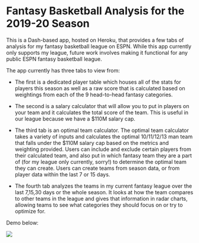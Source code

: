 # Fantasy Basketball Analysis for the 2019-20 Season
This is a Dash-based app, hosted on Heroku, that provides a few tabs of analysis for my fantasy basketball league on ESPN.
While this app currently only supports my league, future work involves making it functional for any public ESPN fantasy basketball league.

The app currently has three tabs to view from:
- The first is a dedicated player table which houses all of the stats for players this season
as well as a raw score that is calculated based on weightings from each of the 9 head-to-head fantasy categories.

- The second is a salary calculator that will allow you to put in players on your team and it calculates the total score of the team.
This is useful in our league because we have a $110M salary cap.

- The third tab is an optimal team calculator. The optimal team calculator takes a variety of inputs and calculates the optimal 10/11/12/13 man team
that falls under the $110M salary cap based on the metrics and weighting provided. Users can include and exclude certain players
from their calculated team, and also put in which fantasy team they are a part of (for my league only currently, sorry!) to determine
the optimal team they can create. Users can create teams from season data, or from player data within the last 7 or 15 days.

- The fourth tab analyzes the teams in my current fantasy league over the last 7,15,30 days or the whole season. It looks at how the team
compares to other teams in the league and gives that information in radar charts, allowing teams to see what categories they should focus
on or try to optimize for.

Demo below:


![](https://media.giphy.com/media/mEPIo8WHut2dnQe5AQ/giphy.gif)

